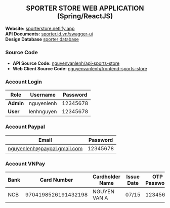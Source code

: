 
<h2 align="center"> <strong>SPORTER STORE WEB APPLICATION (Spring/ReactJS)</strong> </h2>

**Website:** [sporterstore.netlify.app](https://sporterstore.netlify.app)
<br/>
**API Documents:** [sporter.id.vn/swagger-ui](https://sporter.id.vn/swagger-ui/index.html)
<br/>
**Design Database** [sporter database](https://drive.google.com/file/d/11oIXctvnPg8BxmAlNT4CsUMCygEJFC0q/view?usp=sharing)
### Source Code

- **API Source Code:** [nguyenvanlenh/api-sports-store](https://github.com/nguyenvanlenh/api-sports-store)
- **Web Client Source Code:** [nguyenvanlenh/frontend-sports-store](https://github.com/nguyenvanlenh/frontend-sports-store)

### Account Login

| Role       | Username     | Password  |
|------------|--------------|-----------|
| **Admin**  | nguyenlenh   | 12345678  |
| **User**   | lenhnguyen   | 12345678  |

### Account Paypal

| Email                        | Password  |
|------------------------------|-----------|
| nguyenlenh@paypal.gmail.com | 12345678  |

### Account VNPay

| Bank  | Card Number         | Cardholder Name | Issue Date | OTP Password |
|-------|---------------------|------------------|------------|--------------|
| NCB   | 9704198526191432198 | NGUYEN VAN A   | 07/15      | 123456       |
